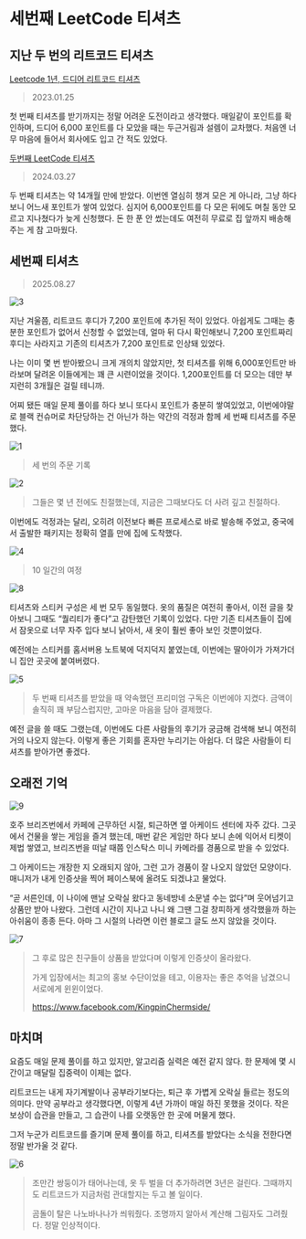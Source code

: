 # 세번째 LeetCode 티셔츠

## 지난 두 번의 리트코드 티셔츠

[Leetcode 1년, 드디어 리트코드 티셔츠](https://shanepark.tistory.com/452)

> 2023.01.25

첫 번째 티셔츠를 받기까지는 정말 어려운 도전이라고 생각했다. 매일같이 포인트를 확인하며, 드디어 6,000 포인트를 다 모았을 때는 두근거림과 설렘이 교차했다. 처음엔 너무 마음에 들어서 회사에도 입고 간 적도 있었다.

[두번째 LeetCode 티셔츠](https://shanepark.tistory.com/507)

> 2024.03.27

두 번째 티셔츠는 약 14개월 만에 받았다. 이번엔 열심히 챙겨 모은 게 아니라, 그냥 하다 보니 어느새 포인트가 쌓여 있었다. 심지어 6,000포인트를 다 모은 뒤에도 며칠 동안 모르고 지나쳤다가 늦게 신청했다. 돈 한 푼 안 썼는데도 여전히 무료로 집 앞까지 배송해주는 게 참 고마웠다.

## 세번째 티셔츠

> 2025.08.27

![3](https://raw.githubusercontent.com/ShanePark/mdblog/main/devlife/ps/leetcode3.assets/3.webp)

지난 겨울쯤, 리트코드 후디가 7,200 포인트에 추가된 적이 있었다. 아쉽게도 그때는 충분한 포인트가 없어서 신청할 수 없었는데, 얼마 뒤 다시 확인해보니 7,200 포인트짜리 후디는 사라지고 기존의 티셔츠가 7,200 포인트로 인상돼 있었다.

나는 이미 몇 번 받아봤으니 크게 개의치 않았지만, 첫 티셔츠를 위해 6,000포인트만 바라보며 달려온 이들에게는 꽤 큰 시련이었을 것이다. 1,200포인트를 더 모으는 데만 부지런히 3개월은 걸릴 테니까.

어찌 됐든 매일 문제 풀이를 하다 보니 또다시 포인트가 충분히 쌓여있었고, 이번에야말로 블랙 컨슈머로 차단당하는 건 아닌가 하는 약간의 걱정과 함께 세 번째 티셔츠를 주문했다.

![1](https://raw.githubusercontent.com/ShanePark/mdblog/main/devlife/ps/leetcode3.assets/1.webp)

> 세 번의 주문 기록

![2](https://raw.githubusercontent.com/ShanePark/mdblog/main/devlife/ps/leetcode3.assets/2.webp)

> 그들은 몇 년 전에도 친절했는데, 지금은 그때보다도 더 사려 깊고 친절하다.

이번에도 걱정과는 달리, 오히려 이전보다 빠른 프로세스로 바로 발송해 주었고, 중국에서 출발한 패키지는 정확히 열흘 만에 집에 도착했다.

![4](https://raw.githubusercontent.com/ShanePark/mdblog/main/devlife/ps/leetcode3.assets/4.webp)

> 10 일간의 여정

![8](https://raw.githubusercontent.com/ShanePark/mdblog/main/devlife/ps/leetcode3.assets/8.webp)

티셔츠와 스티커 구성은 세 번 모두 동일했다. 옷의 품질은 여전히 좋아서, 이전 글을 찾아보니 그때도 “퀄리티가 좋다”고 감탄했던 기록이 있었다. 다만 기존 티셔츠들이 집에서 잠옷으로 너무 자주 입다 보니 낡아서, 새 옷이 훨씬 좋아 보인 것뿐이었다.

예전에는 스티커를 홈서버용 노트북에 덕지덕지 붙였는데, 이번에는 딸아이가 가져가더니 집안 곳곳에 붙여버렸다.

![5](https://raw.githubusercontent.com/ShanePark/mdblog/main/devlife/ps/leetcode3.assets/5.webp)

> 두 번째 티셔츠를 받았을 때 약속했던 프리미엄 구독은 이번에야 지켰다. 금액이 솔직히 꽤 부담스럽지만, 고마운 마음을 담아 결제했다.

예전 글을 쓸 때도 그랬는데, 이번에도 다른 사람들의 후기가 궁금해 검색해 보니 여전히 거의 나오지 않는다. 이렇게 좋은 기회를 혼자만 누리기는 아쉽다. 더 많은 사람들이 티셔츠를 받아가면 좋겠다.

## 오래전 기억

![9](https://raw.githubusercontent.com/ShanePark/mdblog/main/devlife/ps/leetcode3.assets/9.webp)

호주 브리즈번에서 카페에 근무하던 시절, 퇴근하면 옆 아케이드 센터에 자주 갔다. 그곳에서 건물을 쌓는 게임을 즐겨 했는데, 매번 같은 게임만 하다 보니 손에 익어서 티켓이 제법 쌓였고, 브리즈번을 떠날 때쯤 인스탁스 미니 카메라를 경품으로 받을 수 있었다.

그 아케이드는 개장한 지 오래되지 않아, 그런 고가 경품이 잘 나오지 않았던 모양이다. 매니저가 내게 인증샷을 찍어 페이스북에 올려도 되겠냐고 물었다.

“곧 서른인데, 이 나이에 맨날 오락실 왔다고 동네방네 소문낼 수는 없다”며 웃어넘기고 상품만 받아 나왔다. 그런데 시간이 지나고 나니 왜 그땐 그걸 창피하게 생각했을까 하는 아쉬움이 종종 든다. 아마 그 시절의 나라면 이런 블로그 글도 쓰지 않았을 것이다.

![7](https://raw.githubusercontent.com/ShanePark/mdblog/main/devlife/ps/leetcode3.assets/7.webp)

> 그 후로 많은 친구들이 상품을 받았다며 이렇게 인증샷이 올라왔다.
>
> 가게 입장에서는 최고의 홍보 수단이었을 테고, 이용자는 좋은 추억을 남겼으니 서로에게 윈윈이었다.
>
> https://www.facebook.com/KingpinChermside/

## 마치며

요즘도 매일 문제 풀이를 하고 있지만, 알고리즘 실력은 예전 같지 않다. 한 문제에 몇 시간이고 매달릴 집중력이 이제는 없다.

리트코드는 내게 자기계발이나 공부라기보다는, 퇴근 후 가볍게 오락실 들르는 정도의 의미다. 만약 공부라고 생각했다면, 이렇게 4년 가까이 매일 하진 못했을 것이다. 작은 보상이 습관을 만들고, 그 습관이 나를 오랫동안 한 곳에 머물게 했다.

그저 누군가 리트코드를 즐기며 문제 풀이를 하고, 티셔츠를 받았다는 소식을 전한다면 정말 반가울 것 같다.

![6](https://raw.githubusercontent.com/ShanePark/mdblog/main/devlife/ps/leetcode3.assets/6.webp)

> 조만간 쌍둥이가 태어나는데, 옷 두 벌을 더 추가하려면 3년은 걸린다. 그때까지도 리트코드가 지금처럼 관대할지는 두고 볼 일이다.
>
> 곰돌이 탈은 나노바나나가 씌워줬다. 조명까지 알아서 계산해 그림자도 그려줬다. 정말 인상적이다.
